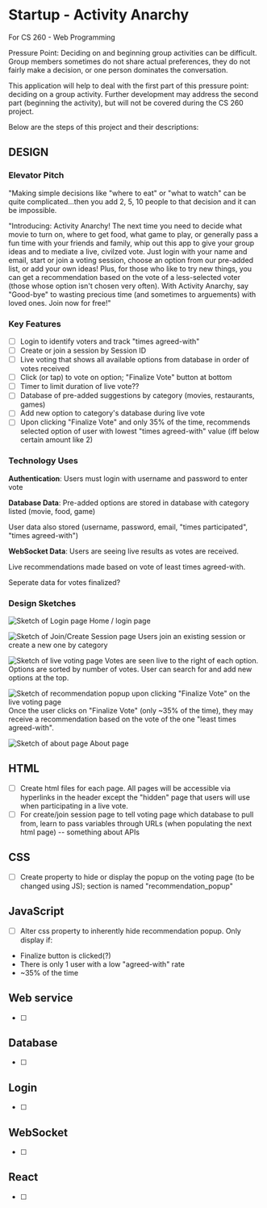 # Startup - Activity Anarchy

 For CS 260 - Web Programming

Pressure Point: Deciding on and beginning group activities can be difficult. Group members sometimes do not share actual preferences, they do not fairly make a decision, or one person dominates the conversation.

This application will help to deal with the first part of this pressure point: deciding on a group activity. Further development may address the second part (beginning the activity), but will not be covered during the CS 260 project.

Below are the steps of this project and their descriptions:

## DESIGN

### Elevator Pitch

"Making simple decisions like "where to eat" or "what to watch" can be quite complicated...then you add 2, 5, 10 people to that decision and it can be impossible.

"Introducing: Activity Anarchy! The next time you need to decide what movie to turn on, where to get food, what game to play, or generally pass a fun time with your friends and family, whip out this app to give your group ideas and to mediate a live, civilzed vote. Just login with your name and email, start or join a voting session, choose an option from our pre-added list, or add your own ideas! Plus, for those who like to try new things, you can get a recommendation based on the vote of a less-selected voter (those whose option isn't chosen very often). With Activity Anarchy, say "Good-bye" to wasting precious time (and sometimes to arguements) with loved ones. Join now for free!"

### Key Features

- [ ] Login to identify voters and track "times agreed-with"
- [ ] Create or join a session by Session ID
- [ ] Live voting that shows all available options from database in order of votes received
- [ ] Click (or tap) to vote on option; "Finalize Vote" button at bottom
- [ ] Timer to limit duration of live vote??
- [ ] Database of pre-added suggestions by category (movies, restaurants, games)
- [ ] Add new option to category's database during live vote
- [ ] Upon clicking "Finalize Vote" and only 35% of the time, recommends selected option of user with lowest "times agreed-with" value (iff below certain amount like 2)

### Technology Uses

**Authentication**: Users must login with username and password to enter vote

**Database Data**: Pre-added options are stored in database with category listed (movie, food, game)

User data also stored (username, password, email, "times participated", "times agreed-with")

**WebSocket Data**: Users are seeing live results as votes are received.

Live recommendations made based on vote of least times agreed-with.

Seperate data for votes finalized?

### Design Sketches

![Sketch of Login page](/images/Design_login_page.jpg)
Home / login page

![Sketch of Join/Create Session page](/images/Design_create_join_session_page.jpg)
Users join an existing session or create a new one by category

![Sketch of live voting page](/images/Design_live_voting_page.jpg)
Votes are seen live to the right of each option. Options are sorted by number of votes. User can search for and add new options at the top.

![Sketch of recommendation popup upon clicking "Finalize Vote" on the live voting page](/images/Design_recommendation_popup.jpg)
Once the user clicks on "Finalize Vote" (only ~35% of the time), they may receive a recommendation based on the vote of the one "least times agreed-with".

![Sketch of about page](/images/Design_about_page.jpg)
About page

## HTML

- [ ] Create html files for each page. All pages will be accessible via hyperlinks in the header except the "hidden" page that users will use when participating in a live vote.
- [ ] For create/join session page to tell voting page which database to pull from, learn to pass variables through URLs (when populating the next html page) -- something about APIs

## CSS

- [ ] Create property to hide or display the popup on the voting page (to be changed using JS); section is named "recommendation_popup"

## JavaScript

- [ ] Alter css property to inherently hide recommendation popup. Only display if:

- Finalize button is clicked(?)
- There is only 1 user with a low "agreed-with" rate
- ~35% of the time

## Web service

- [ ]

## Database

- [ ]

## Login

- [ ]

## WebSocket

- [ ]

## React

- [ ]
